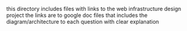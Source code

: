 this directory includes files with links to
the web infrastructure design project
the links are to google doc files that includes the diagram/architecture to
each question with clear explanation
